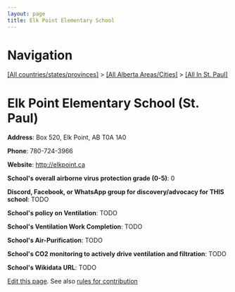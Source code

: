 ```yaml
---
layout: page
title: Elk Point Elementary School
---
```

# Navigation

[[All countries/states/provinces]](../../..) > [[All Alberta Areas/Cities]](../..) > [[All In St. Paul]](..)

# Elk Point Elementary School (St. Paul)

**Address**: Box 520, Elk Point, AB T0A 1A0

**Phone**: 780-724-3966

**Website**: <http://elkpoint.ca>

**School's overall airborne virus protection grade (0-5)**: 0

**Discord, Facebook, or WhatsApp group for discovery/advocacy for THIS school**: TODO

**School's policy on Ventilation**: TODO

**School's Ventilation Work Completion**: TODO

**School's Air-Purification**: TODO

**School's CO2 monitoring to actively drive ventilation and filtration**: TODO

**School's Wikidata URL**: TODO


[Edit this page](https://github.com/ventilate-schools/AB/edit/main/./St._Paul/Elk_Point_Elementary_School.md). See also [rules for contribution](../../../contribution-rules/)